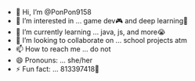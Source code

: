 - 👋 Hi, I’m @PonPon9158
- 👀 I’m interested in ... game dev🎮 and deep learning🤯
- 🌱 I’m currently learning ... java, js, and more😭
- 💞️ I’m looking to collaborate on ... school projects atm
- 📫 How to reach me ... do not
- 😄 Pronouns: ... she/her
- ⚡ Fun fact: ... 813397418🤭

<!---
PonPon9158/PonPon9158 is a ✨ special ✨ repository because its `README.md` (this file) appears on your GitHub profile.
You can click the Preview link to take a look at your changes.
--->
